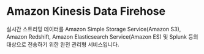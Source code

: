 # Amazon Kinesis Data Firehose

실시간 스트리밍 데이터를 Amazon Simple Storage Service(Amazon S3), Amazon Redshift, Amazon Elasticsearch Service(Amazon ES) 
 및 Splunk 등의 대상으로 전송하기 위한 완전 관리형 서비스입니다.